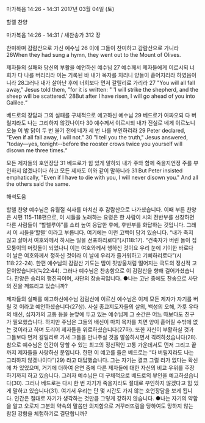 마가복음 14:26 - 14:31 
2017년 03월 04일 (토)

할렐 찬양



마가복음 14:26 - 14:31 / 새찬송가 312 장


찬미하며 감람산으로 가신 예수님
26 이에 그들이 찬미하고 감람산으로 가니라
26When they had sung a hymn, they went out to the Mount of Olives.

제자들의 실패와 당신의 부활을 예언하신 예수님
27 예수께서 제자들에게 이르시되 너희가 다 나를 버리리라 이는 기록된 바 내가 목자를 치리니 양들이 흩어지리라 하였음이니라 28그러나 내가 살아난 후에 너희보다 먼저 갈릴리로 가리라
27 "You will all fall away," Jesus told them, "for it is written: " 'I will strike the shepherd, and the sheep will be scattered.' 28But after I have risen, I will go ahead of you into Galilee.“

베드로의 장담과 그의 실패를 구체적으로 예고하신 예수님
29 베드로가 여짜오되 다 버릴지라도 나는 그리하지 않겠나이다 30 예수께서 이르시되 내가 진실로 네게 이르노니 오늘 이 밤 닭이 두 번 울기 전에 네가 세 번 나를 부인하리라
29 Peter declared, "Even if all fall away, I will not." 30 "I tell you the truth," Jesus answered, "today—yes, tonight--before the rooster crows twice you yourself will disown me three times.“

모든 제자들의 호언장담
31 베드로가 힘 있게 말하되 내가 주와 함께 죽을지언정 주를 부인하지 않겠나이다 하고 모든 제자도 이와 같이 말하니라
31 But Peter insisted emphatically, "Even if I have to die with you, I will never disown you." And all the others said the same.

해석도움





할렐 찬양
예수님은 유월절 식사를 마치신 후 감람산으로 나가셨습니다. 이때 부른 찬양은 시편 115-118편으로, 이 시들을 노래하는 요령은 한 사람이 시의 전반부를 선창하면 다른 사람들이 “할렐루야”를 소리 높여 응답한 후에, 후반부를 화답하는 것입니다. 그래서 이 시들을‘할렐’ 이라고 부릅니다. 여기에는 이런 고백이 담겨 있습니다. “내가 죽지 않고 살아서 여호와께서 하시는 일을 선포하리로다”(시118:17). “건축자가 버린 돌이 집 모퉁이의 머릿돌이 되었나니 이는 여호와께서 행하신 것이요 우리 눈에 기이한 바로다 이 날은 여호와께서 정하신 것이라 이 날에 우리가 즐거워하고 기뻐하리로다”(시118:22-24). 한편 예수님의 감람산 기도는 땀이 핏방울처럼 떨어지는 극도의 정신적 고문이었습니다(눅22:44). 그러나 예수님은 찬송함으로 이 감람산을 향해 걸어가셨습니다. 찬양은 승리의 행진곡이며, 사단의 장송곡입니다.
●나는 고난 중에도 찬송으로 사단의 진을 깨뜨리고 있습니까?

제자들의 실패를 예고하신예수님
감람산에 이르신 예수님은 이제 모든 제자가 자기를 버릴 것 이라고 예언하셨습니다(27상). 사실 종교지도자들의 살의, 백성의 오해, 가룟 유다의 배신, 십자가의 고통 등을 눈앞에 두고 있는 예수님께 그 순간은 어느 때보다도 친구가 필요했습니다. 하지만 주님은 그들의 배신이 마치 목자를 치면 양이 흩어질 수밖에 없는 것이라고 하며 도리어 제자들을 위로하셨습니다(27하). 또한 자신이 부활하실 것과 그들보다 먼저 갈릴리로 가서 그들을 만나주실 것을 말씀하시면서 격려하셨습니다(28). 참으로 예수님은 인간이 당할 수 있는 최고의 정신적인 고통 가운데서도 먼저 그리고 끝까지 제자들을 사랑하신 분입니다. 한편 이 예고를 들은 베드로는 “다 버릴지라도 나는 그리하지 않겠나이다”(29) 라고 대답했습니다. 그는 자기는 결코 그럴 리가 없다는 확신에 차 있었으며, 거기에 더하여 은연 중에 다른 제자들에 대한 자신의 비교 우위를 주장하기까지 하고 있습니다. 그러자 예수님은 더 구체적으로 베드로의 부인을 예고하셨습니다(30). 그러나 베드로는 다시 한 번 자기가 죽을지라도 절대로 부인하지 않겠다고 힘 있게 말하고 있습니다(31). 여기서 우리는 단 몇 시간도 가지 않는 호언장담을 보게 됩니다. 인간은 절대로 자기가 생각하는 것만큼 그렇게 강하지 않습니다.
●나는 자기의 약함을 알고 오로지 그분의 약속의 말씀만 의지함으로 거꾸러뜨림을 당하여도 망하지 않는 참된 강함을 체험하기로 결단합니까?